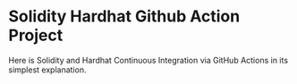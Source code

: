 # Solidity Hardhat Github Action Project

Here is Solidity and Hardhat Continuous Integration via GitHub Actions in its simplest explanation.